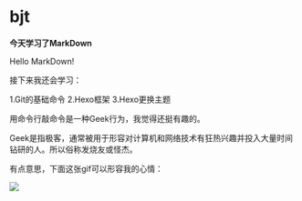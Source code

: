# bjt
**今天学习了MarkDown**


Hello MarkDown!

接下来我还会学习：

1.Git的基础命令
2.Hexo框架
3.Hexo更换主题

用命令行敲命令是一种Geek行为，我觉得还挺有趣的。

Geek是指极客，通常被用于形容对计算机和网络技术有狂热兴趣并投入大量时间钻研的人。所以俗称发烧友或怪杰。

有点意思，下面这张gif可以形容我的心情：

![](https://qgt-style.oss-cn-hangzhou.aliyuncs.com/newcoursep4/g1/g1-2-2/tenor.gif)



